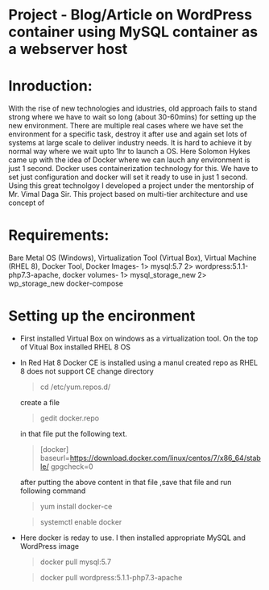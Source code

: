 # Project - Blog/Article on WordPress container using MySQL container as a webserver host  
# Inroduction:
  With the rise of new technologies and idustries, old approach fails to stand strong where we have to wait so long (about 30-60mins) for setting up the new environment. There are multiple real cases where we have set the environment for a specific task, destroy it after use and again set lots of systems at large scale to deliver industry needs. It is hard to achieve it by normal way where we wait upto 1hr to launch a OS.
  Here Solomon Hykes came up with the idea of Docker where we can lauch any environment is just 1 second. Docker uses containerization technology for this. We have to set just configuration and docker will set it ready to use in just 1 second. Using this great technolgoy I developed a project under the mentorship of Mr. Vimal Daga Sir.
 This project based on multi-tier architecture and use concept of 
 
 # Requirements:
Bare Metal OS (Windows),
Virtualization Tool (Virtual Box),
Virtual Machine (RHEL 8),
Docker Tool,
Docker Images-
 1> mysql:5.7
 2> wordpress:5.1.1-php7.3-apache,
docker volumes-
 1> mysql_storage_new
 2> wp_storage_new
docker-compose

# Setting up the encironment
- First installed Virtual Box on windows as a virtualization tool. On the top of Vitual Box installed RHEL 8 OS
- In Red Hat 8 Docker CE is installed using a manul created repo as RHEL 8 does not support CE
  change directory  
  >cd /etc/yum.repos.d/
  
  create a file 
  >gedit docker.repo
  
  in that file put the following text.
  
  >[docker]
  >baseurl=https://download.docker.com/linux/centos/7/x86_64/stable/
  >gpgcheck=0
  
  after putting the above content in that file ,save that file and run following command
  >yum install docker-ce
  
  >systemctl enable docker
  
- Here docker is reday to use. I then installed appropriate MySQL and WordPress image
   >docker pull mysql:5.7
  
   >docker pull wordpress:5.1.1-php7.3-apache
